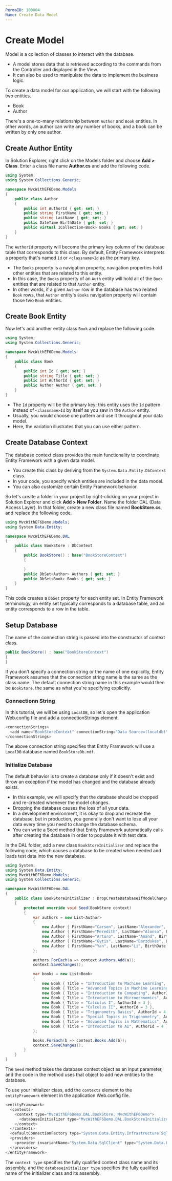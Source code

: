 ```yaml
---
PermaID: 100004
Name: Create Data Model
---
```


# Create Model

Model is a collection of classes to interact with the database.

* A model stores data that is retrieved according to the commands from the Controller and displayed in the View.
* It can also be used to manipulate the data to implement the business logic.

To create a data model for our application, we will start with the following two entities.

* Book
* Author

There's a one-to-many relationship between `Author` and `Book` entities. In other words, an author can write any number of books, and a book can be written by only one author.

## Create Author Entity

In Solution Explorer, right click on the Models folder and choose **Add &gt; Class**. Enter a class file name **Author.cs** and add the following code.

```csharp
using System;
using System.Collections.Generic;

namespace MvcWithEF6Demo.Models
{
    public class Author
    {
        public int AuthorId { get; set; }
        public string FirstName { get; set; }
        public string LastName { get; set; }
        public DateTime BirthDate { get; set; }
        public virtual ICollection<Book> Books { get; set; }
    }
}
```

The `AuthorId` property will become the primary key column of the database table that corresponds to this class. By default, Entity Framework interprets a property that's named `Id` or `<classname>Id` as the primary key.

* The `Books` property is a navigation property, navigation properties hold other entities that are related to this entity. 
* In this case, the `Books` property of an `Auth` entity will hold all of the `Book` entities that are related to that `Author` entity. 
* In other words, if a given `Author` row in the database has two related `Book` rows, that `Author` entity's `Books` navigation property will contain those two `Book` entities.

## Create Book Entity

Now let's add another entity class `Book` and replace the following code.

```csharp
using System;
using System.Collections.Generic;

namespace MvcWithEF6Demo.Models
{
    public class Book
    {
        public int Id { get; set; }
        public string Title { get; set; }
        public int AuthorId { get; set; }
        public Author Author { get; set; }
    }
}
```

* The `Id` property will be the primary key; this entity uses the `Id` pattern instead of `<classname>Id` by itself as you saw in the `Author` entity. 
* Usually, you would choose one pattern and use it throughout your data model. 
* Here, the variation illustrates that you can use either pattern. 

## Create Database Context

The database context class provides the main functionality to coordinate Entity Framework with a given data model.

* You create this class by deriving from the `System.Data.Entity.DbContext` class. 
* In your code, you specify which entities are included in the data model. 
* You can also customize certain Entity Framework behavior. 

So let's create a folder in your project by right-clicking on your project in Solution Explorer and click **Add &gt; New Folder**. Name the folder DAL \(Data Access Layer\). In that folder, create a new class file named **BookStore.cs**, and replace the following code.

```csharp
using MvcWithEF6Demo.Models;
using System.Data.Entity;

namespace MvcWithEF6Demo.DAL
{
    public class BookStore : DbContext
    {
        public BookStore() : base("BookStoreContext")
        {

        }
        public DbSet<Author> Authors { get; set; }
        public DbSet<Book> Books { get; set; }
    }
}
```

This code creates a `DbSet` property for each entity set. In Entity Framework terminology, an entity set typically corresponds to a database table, and an entity corresponds to a row in the table.

## Setup Database

The name of the connection string is passed into the constructor of context class.

```csharp
public BookStore() : base("BookStoreContext")
{
}
```

If you don't specify a connection string or the name of one explicitly, Entity Framework assumes that the connection string name is the same as the class name. The default connection string name in this example would then be `BookStore`, the same as what you're specifying explicitly.

### Connectionn String

In this tutorial, we will be using `LocalDB`, so let's open the application Web.config file and add a connectionStrings element.

```csharp
<connectionStrings>
  <add name="BookStoreContext" connectionString="Data Source=(localdb)\ProjectsV13;Initial Catalog=BookStoreDb;Integrated Security=True;" providerName="System.Data.SqlClient"/>
</connectionStrings>
```

The above connection string specifies that Entity Framework will use a `LocalDB` database named `BookStoreDb.mdf`.

### Initialize Database

The default behavior is to create a database only if it doesn't exist and throw an exception if the model has changed and the database already exists.

* In this example, we will specify that the database should be dropped and re-created whenever the model changes.
* Dropping the database causes the loss of all your data. 
* In a development environment, it is okay to drop and recreate the database, but in production, you generally don't want to lose all your data every time you need to change the database schema. 
* You can write a Seed method that Entity Framework automatically calls after creating the database in order to populate it with test data.

In the DAL folder, add a new class `BookStoreInitializer` and replace the following code, which causes a database to be created when needed and loads test data into the new database.

```csharp
using System;
using System.Data.Entity;
using MvcWithEF6Demo.Models;
using System.Collections.Generic;

namespace MvcWithEF6Demo.DAL
{
    public class BookStoreInitializer : DropCreateDatabaseIfModelChanges<BookStore>
    {
        protected override void Seed(BookStore context)
        {
            var authors = new List<Author>
            {
                new Author { FirstName="Carson", LastName="Alexander", BirthDate = DateTime.Parse("1985-09-01")},
                new Author { FirstName="Meredith", LastName="Alonso", BirthDate = DateTime.Parse("1970-09-01")},
                new Author { FirstName="Arturo", LastName="Anand", BirthDate = DateTime.Parse("1963-09-01")},
                new Author { FirstName="Gytis", LastName="Barzdukas", BirthDate = DateTime.Parse("1988-09-01")},
                new Author { FirstName="Yan", LastName="Li", BirthDate = DateTime.Parse("2000-09-01")},
            };

            authors.ForEach(a => context.Authors.Add(a));
            context.SaveChanges();

            var books = new List<Book>
            {
                new Book { Title = "Introduction to Machine Learning", AuthorId = 1 },
                new Book { Title = "Advanced Topics in Machine Learning", AuthorId = 1 },
                new Book { Title = "Introduction to Computing", AuthorId = 1 },
                new Book { Title = "Introduction to Microeconomics", AuthorId = 2 },
                new Book { Title = "Calculus I", AuthorId = 3 },
                new Book { Title = "Calculus II", AuthorId = 3 },
                new Book { Title = "Trigonometry Basics", AuthorId = 4 },
                new Book { Title = "Special Topics in Trigonometry", AuthorId = 4 },
                new Book { Title = "Advanced Topics in Mathematics", AuthorId = 4 },
                new Book { Title = "Introduction to AI", AuthorId = 4 },
            };

            books.ForEach(b => context.Books.Add(b));
            context.SaveChanges();
        }
    }
}
```

The `Seed` method takes the database context object as an input parameter, and the code in the method uses that object to add new entities to the database.

To use your initializer class, add the `contexts` element to the `entityFramework` element in the application Web.config file.

```csharp
<entityFramework>
  <contexts>
    <context type="MvcWithEF6Demo.DAL.BookStore, MvcWithEF6Demo">
      <databaseInitializer type="MvcWithEF6Demo.DAL.BookStoreInitializer, MvcWithEF6Demo" />
    </context>
  </contexts>
  <defaultConnectionFactory type="System.Data.Entity.Infrastructure.SqlConnectionFactory, EntityFramework" />
  <providers>
    <provider invariantName="System.Data.SqlClient" type="System.Data.Entity.SqlServer.SqlProviderServices, EntityFramework.SqlServer" />
  </providers>
</entityFramework>
```

The `context type` specifies the fully qualified context class name and its assembly, and the `databaseinitializer type` specifies the fully qualified name of the initializer class and its assembly.

